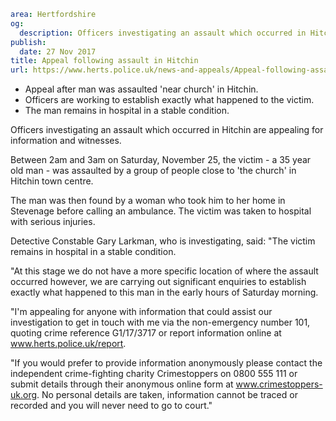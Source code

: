 ```yaml
area: Hertfordshire
og:
  description: Officers investigating an assault which occurred in Hitchin are appealing for information and witnesses.
publish:
  date: 27 Nov 2017
title: Appeal following assault in Hitchin
url: https://www.herts.police.uk/news-and-appeals/Appeal-following-assault-in-Hitchin-1220
```

* Appeal after man was assaulted 'near church' in Hitchin.
 * Officers are working to establish exactly what happened to the victim.
 * The man remains in hospital in a stable condition.

Officers investigating an assault which occurred in Hitchin are appealing for information and witnesses.

Between 2am and 3am on Saturday, November 25, the victim - a 35 year old man - was assaulted by a group of people close to 'the church' in Hitchin town centre.

The man was then found by a woman who took him to her home in Stevenage before calling an ambulance. The victim was taken to hospital with serious injuries.

Detective Constable Gary Larkman, who is investigating, said: "The victim remains in hospital in a stable condition.

"At this stage we do not have a more specific location of where the assault occurred however, we are carrying out significant enquiries to establish exactly what happened to this man in the early hours of Saturday morning.

"I'm appealing for anyone with information that could assist our investigation to get in touch with me via the non-emergency number 101, quoting crime reference G1/17/3717 or report information online at www.herts.police.uk/report.

"If you would prefer to provide information anonymously please contact the independent crime-fighting charity Crimestoppers on 0800 555 111 or submit details through their anonymous online form at www.crimestoppers-uk.org. No personal details are taken, information cannot be traced or recorded and you will never need to go to court."
